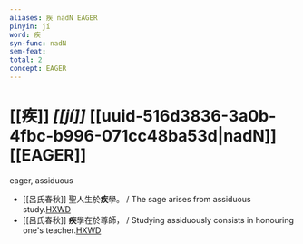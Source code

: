 ```yaml
---
aliases: 疾 nadN EAGER
pinyin: jí
word: 疾
syn-func: nadN
sem-feat: 
total: 2
concept: EAGER 
---
```

# [[疾]] *[[jí]]*  [[uuid-516d3836-3a0b-4fbc-b996-071cc48ba53d|nadN]] [[EAGER]]
eager, assiduous
 - [[呂氏春秋]] 聖人生於**疾**學。 / The sage arises from assiduous study.[HXWD](https://hxwd.org/textview.html?location=KR3j0009_tls_004-11a.32)
 - [[呂氏春秋]] **疾**學在於尊師， / Studying assiduously consists in honouring one's teacher.[HXWD](https://hxwd.org/textview.html?location=KR3j0009_tls_004-11a.35)